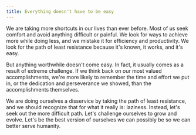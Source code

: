 ```yaml
---
title: Everything doesn't have to be easy
---
```


We are taking more shortcuts in our lives than ever before. Most of us seek comfort and avoid anything difficult or painful. We look for ways to achieve more while doing less, and we mistake it for efficiency and productivity. We look for the path of least resistance because it's known, it works, and it's easy.

But anything worthwhile doesn't come easy. In fact, it usually comes as a result of extreme challenge. If we think back on our most valued accomplishments, we're more likely to remember the time and effort we put in, or the dedication and perseverance we showed, than the accomplishments themselves.

We are doing ourselves a disservice by taking the path of least resistance, and we should recognize that for what it really is: laziness. Instead, let's seek out the more difficult path. Let's challenge ourselves to grow and evolve. Let's be the best version of ourselves we can possibly be so we can better serve humanity.
